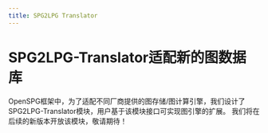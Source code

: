 ```yaml
---
title: SPG2LPG Translator
---
```


# SPG2LPG-Translator适配新的图数据库

OpenSPG框架中，为了适配不同厂商提供的图存储/图计算引擎，我们设计了SPG2LPG-Translator模块，用户基于该模块接口可实现图引擎的扩展。
我们将在后续的新版本开放该模块，敬请期待！

